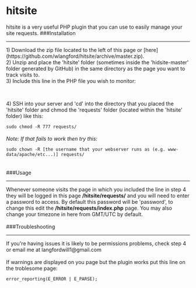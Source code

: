 hitsite
=======
hitsite is a very useful PHP plugin that you can use to easily manage your site requests.
###Installation
<hr>
1) Download the zip file located to the left of this page or [here](https://github.com/wlangford/hitsite/archive/master.zip).<br>
2) Unzip and place the 'hitsite' folder (sometimes inside the 'hidsite-master' folder generated by GitHub) in the same directory as the page you want to track visits to.<br>
3) Include this line in the PHP file you wish to monitor:<br>
<code>
<?php
require_once('hitsite/hitsite.php');
?>
</code><br>
4) SSH into your server and 'cd' into the directory that you placed the 'hitsite' folder and chmod the 'requests' folder (located within the 'hitsite' folder) like this:<br>
<code>
sudo chmod -R 777 requests/
</code> <br>
<i>Note: If that fails to work then try this: </i><br>
<code>
sudo chown -R [the username that your webserver runs as (e.g. www-data/apache/etc...)] requests/
</code> 
<br><br>
###Usage
<hr>
Whenever someone visits the page in which you included the line in step 4 they will be logged in this page <b>/hitsite/requests/</b> and you will need to enter a password to access. By default this password will be 'password', to change this edit the <b>/hitsite/requests/index.php</b> page. You may also change your timezone in here from GMT/UTC by default.
<br><br>
###Troubleshooting
<hr>
If you're having issues it is likely to be permissions problems, check step 4 or email me at langfordwill1@gmail.com<br><br>
If warnings are displayed on you page but the plugin works put this line on the troblesome page:<br>
<code>
error_reporting(E_ERROR | E_PARSE);
</code>
